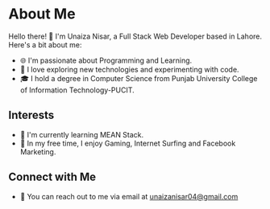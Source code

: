# About Me

Hello there! 👋 I'm Unaiza Nisar, a Full Stack Web Developer based in Lahore. Here's a bit about me:

- 🌐 I'm passionate about Programming and Learning.
- 🚀 I love exploring new technologies and experimenting with code.
- 🎓 I hold a degree in Computer Science from Punjab University College of Information Technology-PUCIT.

## Interests

- 🌱 I'm currently learning MEAN Stack.
- 🎨 In my free time, I enjoy Gaming, Internet Surfing and Facebook Marketing.

## Connect with Me

- 📧 You can reach out to me via email at unaizanisar04@gmail.com
